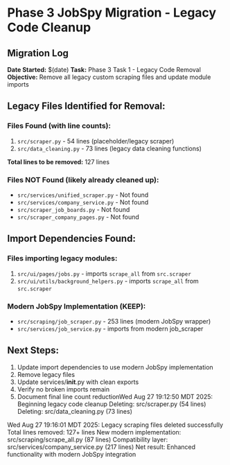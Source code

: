 # Phase 3 JobSpy Migration - Legacy Code Cleanup

## Migration Log

**Date Started:** $(date)
**Task:** Phase 3 Task 1 - Legacy Code Removal
**Objective:** Remove all legacy custom scraping files and update module imports

## Legacy Files Identified for Removal:

### Files Found (with line counts):
1. `src/scraper.py` - 54 lines (placeholder/legacy scraper)
2. `src/data_cleaning.py` - 73 lines (legacy data cleaning functions)

**Total lines to be removed:** 127 lines

### Files NOT Found (likely already cleaned up):
- `src/services/unified_scraper.py` - Not found
- `src/services/company_service.py` - Not found  
- `src/scraper_job_boards.py` - Not found
- `src/scraper_company_pages.py` - Not found

## Import Dependencies Found:

### Files importing legacy modules:
1. `src/ui/pages/jobs.py` - imports `scrape_all` from `src.scraper`
2. `src/ui/utils/background_helpers.py` - imports `scrape_all` from `src.scraper`

### Modern JobSpy Implementation (KEEP):
- `src/scraping/job_scraper.py` - 253 lines (modern JobSpy wrapper)
- `src/services/job_service.py` - imports from modern job_scraper

## Next Steps:
1. Update import dependencies to use modern JobSpy implementation
2. Remove legacy files
3. Update services/__init__.py with clean exports
4. Verify no broken imports remain
5. Document final line count reductionWed Aug 27 19:12:50 MDT 2025: Beginning legacy code cleanup
Deleting: src/scraper.py (54 lines)
Deleting: src/data_cleaning.py (73 lines)

Wed Aug 27 19:16:01 MDT 2025: Legacy scraping files deleted successfully
Total lines removed: 127+ lines
New modern implementation: src/scraping/scrape_all.py (87 lines)
Compatibility layer: src/services/company_service.py (217 lines)
Net result: Enhanced functionality with modern JobSpy integration
